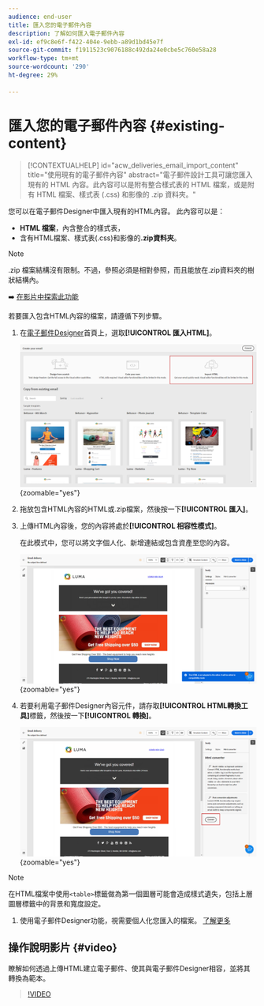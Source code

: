 ```yaml
---
audience: end-user
title: 匯入您的電子郵件內容
description: 了解如何匯入電子郵件內容
exl-id: ef9c8e6f-f422-404e-9ebb-a89d1bd45e7f
source-git-commit: f1911523c9076188c492da24e0cbe5c760e58a28
workflow-type: tm+mt
source-wordcount: '290'
ht-degree: 29%

---
```


# 匯入您的電子郵件內容 {#existing-content}

>[!CONTEXTUALHELP]
>id="acw_deliveries_email_import_content"
>title="使用現有的電子郵件內容"
>abstract="電子郵件設計工具可讓您匯入現有的 HTML 內容。此內容可以是附有整合樣式表的 HTML 檔案，或是附有 HTML 檔案、樣式表 (.css) 和影像的 .zip 資料夾。"

您可以在電子郵件Designer中匯入現有的HTML內容。 此內容可以是：

* **HTML 檔案**，內含整合的樣式表，
* 含有HTML檔案、樣式表(.css)和影像的&#x200B;**.zip資料夾**。

>[!NOTE]
>
>.zip 檔案結構沒有限制。不過，參照必須是相對參照，而且能放在.zip資料夾的樹狀結構內。

➡️ [在影片中探索此功能](#video)

若要匯入包含HTML內容的檔案，請遵循下列步驟。

1. 在[電子郵件Designer](get-started-email-designer.md)首頁上，選取&#x200B;**[!UICONTROL 匯入HTML]**。

   ![熒幕擷圖顯示[電子郵件Designer]首頁中的[匯入HTML]選項。](assets/html-import.png){zoomable="yes"}

1. 拖放包含HTML內容的HTML或.zip檔案，然後按一下&#x200B;**[!UICONTROL 匯入]**。

1. 上傳HTML內容後，您的內容將處於&#x200B;**[!UICONTROL 相容性模式]**。

   在此模式中，您可以將文字個人化、新增連結或包含資產至您的內容。

   ![熒幕擷圖顯示以相容模式上傳的HTML內容。](assets/html-imported.png){zoomable="yes"}

1. 若要利用電子郵件Designer內容元件，請存取&#x200B;**[!UICONTROL HTML轉換工具]**&#x200B;標籤，然後按一下&#x200B;**[!UICONTROL 轉換]**。

   ![熒幕擷圖顯示HTML轉換器索引標籤與轉換按鈕。](assets/html-imported-2.png){zoomable="yes"}

>[!NOTE]
>
>在HTML檔案中使用`<table>`標籤做為第一個圖層可能會造成樣式遺失，包括上層圖層標籤中的背景和寬度設定。

1. 使用電子郵件Designer功能，視需要個人化您匯入的檔案。 [了解更多](content-components.md)

## 操作說明影片 {#video}

瞭解如何透過上傳HTML建立電子郵件、使其與電子郵件Designer相容，並將其轉換為範本。

>[!VIDEO](https://video.tv.adobe.com/v/3447043/?quality=12&captions=chi_hant)